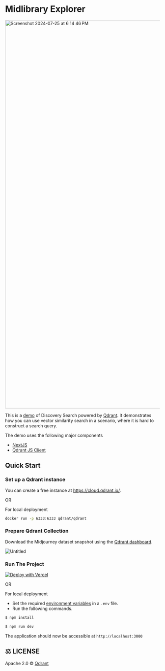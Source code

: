 # Midlibrary Explorer

<img width="1262" alt="Screenshot 2024-07-25 at 6 14 46 PM" src="https://github.com/user-attachments/assets/b6e97524-dab1-4271-bece-fb10949b54f0">

This is a [demo](https://demo-midlibrary-explorer.vercel.app/) of Discovery Search powered by [Qdrant](https://qdrant.tech). It demonstrates how you can use vector similarity search in a scenario, where it is hard to construct a search query.


The demo uses the following major components

- [NextJS](https://nextjs.org/)
- [Qdrant JS Client](https://www.npmjs.com/package/@qdrant/js-client-rest)

## Quick Start

### Set up a Qdrant instance

You can create a free instance at <https://cloud.qdrant.io/>.

OR

For local deployment

```bash
docker run -p 6333:6333 qdrant/qdrant
```

### Prepare Qdrant Collection

Download the Midjourney dataset snapshot using the [Qdrant dashboard](https://qdrant.tech/documentation/web-ui/).

![Untitled](https://github.com/Anush008/demo-midlibrary-explorer/assets/46051506/529c93c5-4d04-4aef-957d-f56674508d96)

### Run The Project

[![Deploy with Vercel](https://vercel.com/button)](https://vercel.com/new/clone?repository-url=https%3A%2F%2Fgithub.com%2Fqdrant%2Fdemo-midlibrary-explorer-nextjs&env=QDRANT_URL%2CQDRANT_API_KEY%2CQDRANT_COLLECTION_NAME&envDescription=Configure%20Qdrant%20credentials%20using%20environment%20variables&envLink=https%3A%2F%2Fgithub.com%2Fqdrant%2Fdemo-midlibrary-explorer-nextjs%2Fblob%2Fmaster%2F.env.example&demo-title=Qdrant%20Midjourney%20Explorer%20with%20NextJS&demo-url=https%3A%2F%2Fqdrant-next-midlibrary-explorer.vercel.app%2F)

OR

For local deployment

- Set the required [environment variables](https://github.com/qdrant/demo-midlibrary-explorer-nextjs/blob/master/.env.example) in a `.env` file.
- Run the following commands.

```bash
$ npm install

$ npm run dev
```

The application should now be accessible at `http://localhost:3000`

## ⚖️ LICENSE

Apache 2.0 © [Qdrant](LICENSE)

